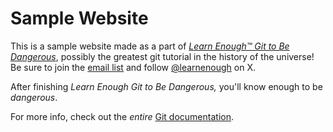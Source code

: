 # Sample Website

This is a sample website made as a part of [*Learn Enough™ Git to Be Dangerous*](http://learnenough.com/git-tutorial), possibly the greatest git tutorial in the history of the universe! Be sure to join the [email list](http://learnenough.com/#email_list) and follow [@learnenough](http://x.com/learnenough) on X.

After finishing *Learn Enough Git to Be Dangerous,* you'll know enough to be *dangerous*.

For more info, check out the *entire* [Git documentation](https://git-scm.com/).